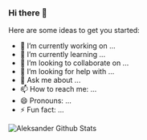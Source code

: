 ### Hi there 👋




Here are some ideas to get you started:

- 🔭 I’m currently working on ...
- 🌱 I’m currently learning ...
- 👯 I’m looking to collaborate on ...
- 🤔 I’m looking for help with ...
- 💬 Ask me about ...
- 📫 How to reach me: ...
- 😄 Pronouns: ...
- ⚡ Fun fact: ...

<img  align="left"  alt="Aleksander Github Stats"  src="https://github-readme-stats.codestackr.vercel.app/api?username=arb1ona&show_icons=true&hide_border=true" />  
